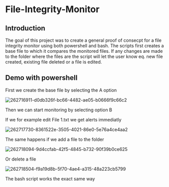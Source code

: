 # File-Integrity-Monitor

## Introduction
The goal of this project was to create a general proof of consecpt for a file integrity monitor using both powershell and bash. The scripts first creates a base file to which it compares the monitored files. 
If any changes are made to the folder where the files are the script will let the user know eq. new file created, existing file deleted or a file is edited.

## Demo with powershell

First we create the base file by selecting the A option

![262716911-d0db326f-bc66-4482-ae05-b0666f9c66c2](https://github.com/m1k4x00/File-Integrity-Monitor/assets/142576207/bfbb8830-e9cf-4f6c-bb43-63fa984f4f54)

Then we can start monitoring by selecting option B

If we for example edit File 1.txt we get alerts immediatly

![262717730-8361522e-3505-4021-86e0-5e76a4ce4aa2](https://github.com/m1k4x00/File-Integrity-Monitor/assets/142576207/b1a75297-bcb0-4017-9a86-78c94e258006)

The same happens if we add a file to the folder

![262718094-9d4ccfab-42f5-4845-b732-90f39b0ce625](https://github.com/m1k4x00/File-Integrity-Monitor/assets/142576207/680e1226-8c80-4f41-8f29-e45629562fb8)

Or delete a file

![262718504-f9a19d8b-5f70-4ae4-a315-48a223cb5799](https://github.com/m1k4x00/File-Integrity-Monitor/assets/142576207/d07e3d41-95ef-4336-ad8c-d84b274a2a2c)

The bash script works the exact same way
